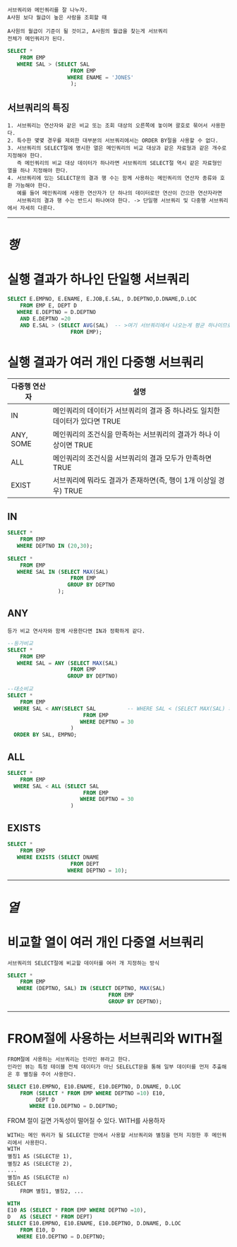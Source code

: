 ```text
서브쿼리와 메인쿼리를 잘 나누자.
A사원 보다 월급이 높은 사람을 조회할 때

A사원의 월급이 기준이 될 것이고, A사원의 월급을 찾는게 서브쿼리
전체가 메인쿼리가 된다.
```

```SQL
SELECT *
    FROM EMP
   WHERE SAL > (SELECT SAL
                    FROM EMP
                   WHERE ENAME = 'JONES'
                    );
```
## 서브쿼리의 특징
```TEXT
1. 서브쿼리는 연산자와 같은 비교 또는 조회 대상의 오른쪽에 놓이며 괄호로 묶어서 사용한다.
2. 특수한 몇몇 경우를 제외한 대부분의 서브쿼리에서는 ORDER BY절을 사용할 수 없다.
3. 서브쿼리의 SELECT절에 명시한 열은 메인쿼리의 비교 대상과 같은 자료형과 같은 개수로 지정해야 한다.
   즉 메인쿼리의 비교 대상 데이터가 하나라면 서브쿼리의 SELECT절 역시 같은 자료형인 열을 하나 지정해야 한다.
4. 서브쿼리에 있는 SELECT문의 결과 행 수는 함께 사용하는 메인쿼리의 연산자 종류와 호환 가능해야 한다.
   예를 들어 메인쿼리에 사용한 연산자가 단 하나의 데이터로만 연산이 간으한 연산자라면
   서브쿼리의 결과 행 수는 반드시 하나여야 한다. -> 단일행 서브쿼리 및 다중행 서브쿼리에서 자세히 다룬다.
```

***
# *행*
# 실행 결과가 하나인 단일행 서브쿼리
```SQL
SELECT E.EMPNO, E.ENAME, E.JOB,E.SAL, D.DEPTNO,D.DNAME,D.LOC
    FROM EMP E, DEPT D
   WHERE E.DEPTNO = D.DEPTNO
    AND E.DEPTNO =20
    AND E.SAL > (SELECT AVG(SAL)  -- >여기 서브쿼리에서 나오는게 평균 하나이므로 단일행 이라는 것이다
                    FROM EMP);
```

# 실행 결과가 여러 개인 다중행 서브쿼리
|다중행 연산자|설명|
|---|----|
|IN|메인쿼리의 데이터가 서브쿼리의 결과 중 하나라도 일치한 데이터가 있다면 TRUE|
|ANY, SOME|메인쿼리의 조건식을 만족하는 서브쿼리의 결과가 하나 이상이면 TRUE|
|ALL|메인쿼리의 조건식을 서브쿼리의 결과 모두가 만족하면 TRUE|
|EXIST|서브쿼리에 뭐라도 결과가 존재하면(즉, 행이 1개 이상일 경우) TRUE|

## IN
```SQL
SELECT *
    FROM EMP
   WHERE DEPTNO IN (20,30);
```
```SQL
SELECT *
    FROM EMP
   WHERE SAL IN (SELECT MAX(SAL)
                    FROM EMP
                   GROUP BY DEPTNO
                );
```


## ANY
```TEXT
등가 비교 연사자와 함께 사용한다면 IN과 정확하게 같다.
```
```SQL
--등가비교
SELECT *
    FROM EMP
   WHERE SAL = ANY (SELECT MAX(SAL)
                    FROM EMP
                   GROUP BY DEPTNO)
```

```SQL
--대소비교
SELECT *
    FROM EMP
  WHERE SAL < ANY(SELECT SAL          -- WHERE SAL < (SELECT MAX(SAL) 와 같다
                        FROM EMP
                       WHERE DEPTNO = 30
                    )
  ORDER BY SAL, EMPNO;

```

## ALL
```SQL
SELECT *
    FROM EMP
  WHERE SAL < ALL (SELECT SAL
                        FROM EMP
                       WHERE DEPTNO = 30
                    )
```

## EXISTS
```sql
SELECT *
    FROM EMP
   WHERE EXISTS (SELECT DNAME
                    FROM DEPT
                   WHERE DEPTNO = 10);
```

***

# *열*
# 비교할 열이 여러 개인 다중열 서브쿼리
```text
서브쿼리의 SELECT절에 비교할 데이터를 여러 개 지정하는 방식
```
```SQL
SELECT *
    FROM EMP
   WHERE (DEPTNO, SAL) IN (SELECT DEPTNO, MAX(SAL)
                                FROM EMP
                                GROUP BY DEPTNO);
```

---

# FROM절에 사용하는 서브쿼리와 WITH절
```TEXT
FROM절에 사용하는 서브쿼리는 인라인 뷰라고 한다.
인라인 뷰는 특정 테이블 전체 데이터가 아닌 SELELCT문을 통해 일부 데이터를 먼저 추출해 온 후 별칭을 주어 사용한다.
```
```SQL
SELECT E10.EMPNO, E10.ENAME, E10.DEPTNO, D.DNAME, D.LOC
    FROM (SELECT * FROM EMP WHERE DEPTNO =10) E10,
         DEPT D
       WHERE E10.DEPTNO = D.DEPTNO;
```
FROM 절이 길면 가독성이 떨어질 수 있다. WITH를 사용하자

```TEXT
WITH는 메인 쿼리가 될 SELECT문 안에서 사용할 서브쿼리와 별칭을 먼저 지정한 후 메인쿼리에서 사용한다.
WITH
별칭1 AS (SELECT문 1),
별칭2 AS (SELECT문 2),
...
별칭n AS (SELECT문 n)
SELECT
    FROM 별칭1, 별칭2, ...
```
```SQL
WITH
E10 AS (SELECT * FROM EMP WHERE DEPTNO =10),
D   AS (SELECT * FROM DEPT)
SELECT E10.EMPNO, E10.ENAME, E10.DEPTNO, D.DNAME, D.LOC
    FROM E10, D
   WHERE E10.DEPTNO = D.DEPTNO;
```





